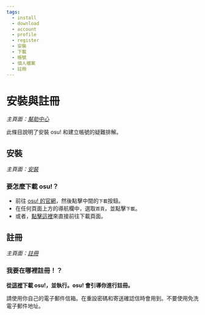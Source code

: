 ```yaml
---
tags:
  - install
  - download
  - account
  - profile
  - register
  - 安裝
  - 下載
  - 帳號
  - 個人檔案
  - 註冊
---
```


# 安裝與註冊

*主頁面：[幫助中心](/wiki/Help_Centre)*

此條目說明了安裝 osu! 和建立帳號的疑難排解。

## 安裝

*主頁面：[安裝](/wiki/Installation)*

### 要怎麼下載 osu!？

- 前往 [osu! 的官網](https://osu.ppy.sh/home)，然後點擊中間的`下載`按鈕。
- 在任何頁面上方的導航欄中，選取`首頁`，並點擊`下載`。
- 或者，[點擊這裡](https://osu.ppy.sh/home/download)來直接前往下載頁面。

## 註冊

*主頁面：[註冊](/wiki/Registration)*

### 我要在哪裡註冊！？

**從[這裡](https://osu.ppy.sh/home/download)下載 osu!，並執行。osu! 會引導你進行註冊。**

請使用你自己的電子郵件信箱。在重設密碼和寄送確認信時會用到。不要使用免洗電子郵件地址。
